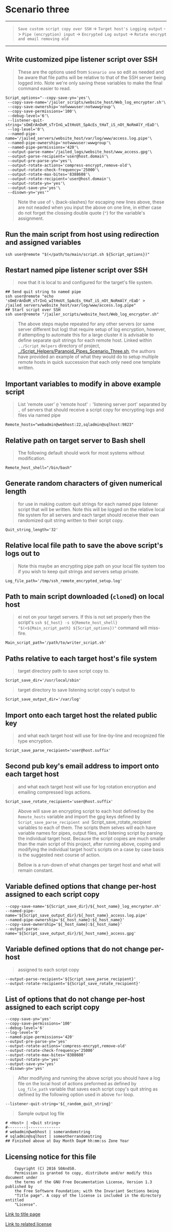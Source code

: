# Scenario three

-----

> `Save custom script copy over SSH` -> `Target host's Logging output` ->
> `Pipe (encryption) input` -> `Encrypted Log output` ->
> `Rotate encrypt and email removing old`

-----

## Write customized pipe listener script over SSH

> These are the options used from `Scenario one` so edit as needed and be
> aware that file paths will be relative to that of the SSH server being logged
> into. Note we're only saving these variables to make the final command easier
> to read.

```
Script_options="--copy-save-yn='yes'\
 --copy-save-name='/jailer_scripts/website_host/Web_log_encrypter.sh'\
 --copy-save-ownership='notwwwuser:notwwwgroup'\
 --copy-save-permissions='100'\
 --debug-level='6'\
 --listener-quit-string='sOmErAnDoM_sTrInG_wItHoUt_SpAcEs_tHaT_iS_nOt_NoRmAlY_rEaD'\
 --log-level='0'\
 --named-pipe-name='/jailed_servers/website_host/var/log/www/access.log.pipe'\
 --named-pipe-ownership='notwwwuser:wwwgroup'\
 --named-pipe-permissions='420'\
 --output-parse-name='/jailed_logs/website_host/www_access.gpg'\
 --output-parse-recipient='user@host.domain'\
 --output-pre-parse-yn='yes'\
 --output-rotate-actions='compress-encrypt,remove-old'\
 --output-rotate-check-frequency='25000'\
 --output-rotate-max-bites='8388608'\
 --output-rotate-recipient='user@host.domain'\
 --output-rotate-yn='yes'\
 --output-save-yn='yes'\
 --disown-yn='yes'"
```

> Note the use of `\` (back-slashes) for escaping new lines above, these are not
> neaded when you input the above on one line, in either case do not forget the
> clossing double quote (`"`) for the variable's assignment.

## Run the main script from host using redirection and assigned variables

```
ssh user@remote "$(</path/to/main/script.sh ${Script_options})"
```

## Restart named pipe listener script over SSH

> now that it is local to and configured for the target's file system.

```
## Send quit string to named pipe
ssh user@remote "echo 'sOmErAnDoM_sTrInG_wItHoUt_SpAcEs_tHaT_iS_nOt_NoRmAlY_rEaD' > /jailed_servers/website_host/var/log/www/access.log.pipe"
## Start script over SSH
ssh user@remote "/jailer_scripts/website_host/Web_log_encrypter.sh"
```

> The above steps maybe repeated for any other servers (or same server
> different but log) that require setup of log encryption, however, if attempting
> to automate this for a large cluster it is advisable to define separate quit
> strings for each remote host. Linked within `../Script_Helpers` directory of
> project,
> [../Script_Helpers/Paranoid_Pipes_Scenario_Three.sh](../Script_Helpers/Paranoid_Pipes_Scenario_Three.sh),
> the authors have provided an example of what they would do to setup
> multiple remote hosts in quick succession that each only need one template
> written.



## Important variables to modify in above example script

> List 'remote user' `@` 'remote host' `:` 'listening server port' separated
> by `,` of servers that should receive a script copy for encrypting logs and
> files via named pipe

```
Remote_hosts="webadmin@webhost:22,sqladmin@sqlhost:9823"
```

## Relative path on target server to Bash shell

> The following default should work for most systems without modification.

```
Remote_host_shell="/bin/bash"
```

## Generate random characters of given numerical length

> for use in making custom quit strings for each named pipe listener script
> that will be written. Note this will be logged on the relative local file
> system for all servers and each target should receive their own randomized
> quit string written to their script copy.

```
Quit_string_length='32'
```

## Relative local file path to save the above script's logs out to

> Note this maybe an encrypting pipe path on your local file system too if you
> wish to keep quit strings and servers setup private.

```
Log_file_path='/tmp/ssh_remote_encrypted_setup.log'
```

## Path to main script downloaded (`clone`d) on local host

> ei not on your target servers. If this is not set properly then the script's
> `ssh ${_host} -s ${Remote_host_shell} "$(<${Main_script_path} ${Script_options})"`
> command will miss-fire.

```
Main_script_path='/path/to/writer_script.sh'
```

## Paths relative to each target host's file system

> target directory path to save script copy to.

```
Script_save_dir='/usr/local/sbin'
```

> target directory to save listening script copy's output to

```
Script_save_output_dir='/var/log'
```

## Import onto each target host the related public key

> and what each target host will use for line-by-line and recognized file type
> encryption.

```
Script_save_parse_recipient='user@host.suffix'
```

## Second pub key's email address to import onto each target host

> and what each target host will use for log rotation encryption and emailing
> compressed logs actions.

```
Script_save_rotate_recipient='user@host.suffix'
```

> Above will save an encrypting script to each host defined by the `Remote_hosts`
> variable and import the gpg keys defined by `Script_save_parse_recipient and
> `Script_save_rotate_recipient variables to each of them. The scripts them
> selves will each have variable names for pipes, output files, and listening
> script by parsing the individual target host. Because the script copies are
> much smaller than the main script of this project, after running above, coping
> and modifying the individual target host's scripts on a case by case basis is
> the suggested next course of action.

> Bellow is a run-down of what changes per target host and what will remain
> constant.

## Variable defined options that change per-host assigned to each script copy

```
--copy-save-name='${Script_save_dir}/${_host_name}_log_encrypter.sh'
--named-pipe-name='${Script_save_output_dir}/${_host_name}_access.log.pipe'
--named-pipe-ownership='${_host_name}:${_host_name}'
--copy-save-ownership='${_host_name}:${_host_name}'
--output-parse-name='${Script_save_output_dir}/${_host_name}_access.gpg'
```

## Variable defined options that do not change per-host

> assigned to each script copy

```
--output-parse-recipient='${Script_save_parse_recipient}'
--output-rotate-recipient='${Script_save_rotate_recipient}'
```

## List of options that do not change per-host assigned to each script copy

```
--copy-save-yn='yes'
--copy-save-permissions='100'
--debug-level='6'
--log-level='0'
--named-pipe-permissions='420'
--output-pre-parse-yn='yes'
--output-rotate-actions='compress-encrypt,remove-old'
--output-rotate-check-frequency='25000'
--output-rotate-max-bites='8388608'
--output-rotate-yn='yes'
--output-save-yn='yes'
--disown-yn='yes'
```

> After modifying and running the above script you should have a log file on the
> local host of actions preformed as defined by `Log_file_path` variable that saves each script copy's quit string as defined by the following option used in
> above `for` loop.

```
--listener-quit-string='${_random_quit_string}'
```

> Sample output log file

```
# <Host> | <Quit string>
#--------|--------------
# webadmin@webhost | somerandomstring
# sqladmin@sqlhost | someotherrandomstring
## Finished above at Day Month Day# hh:mm:ss Zone Year 
```

## Licensing notice for this file

```
    Copyright (C) 2016 S0AndS0.
    Permission is granted to copy, distribute and/or modify this document under
    the terms of the GNU Free Documentation License, Version 1.3 published by
    the Free Software Foundation; with the Invariant Sections being
    "Title page". A copy of the license is included in the directory entitled
    "License".
```

[Link to title page](Contributing_Financially.md)

[Link to related license](../Licenses/GNU_FDLv1.3_Documentation.md)
